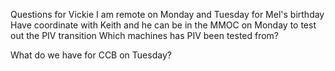 Questions for Vickie
I am remote on Monday and Tuesday for Mel's birthday
Have coordinate with Keith and he can be in the MMOC on Monday to test out the PIV transition
Which machines has PIV been tested from?

What do we have for CCB on Tuesday? 